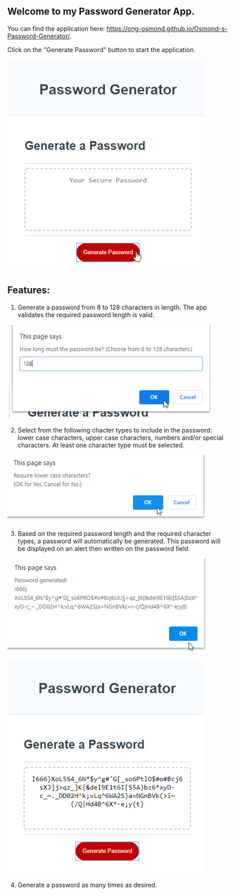 ## Welcome to my Password Generator App.

You can find the application here: https://ong-osmond.github.io/Osmond-s-Password-Generator/.

Click on the "Generate Password" button to start the application.

![Index Page](/assets/images/01-Application%20Page%20on%20first%20visit.png)

## Features:

1. Generate a password from 8 to 128 characters in length. The app validates the required password length is valid.

![Password Length](/assets/images/02-Password%20Length.png)

2. Select from the following chacter types to include in the password: lower case characters, upper case characters, numbers and/or special characters. At least one character type must be selected.

![Character Type](/assets/images/03-Password%20Character%20Type.png)

3. Based on the required password length and the required character types, a password will automatically be generated. This password will be displayed on an alert then written on the password field.

![Password Alert](/assets/images/04-Password%20Successfully%20Generated.png)

![Password Text Content](/assets/images/05-Password%20displayed%20on%20the%20text%20box.png)

4. Generate a password as many times as desired.
